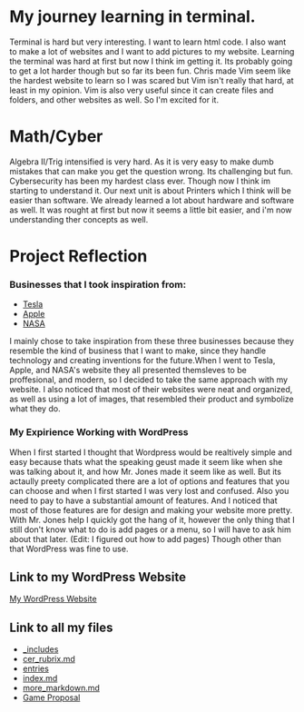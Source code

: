 # My journey learning in terminal.
Terminal is hard but very interesting. I want to learn html code. I also want to make a lot of websites and I want to add pictures to my website. 
Learning the terminal was hard at first but now I think im getting it. Its probably going to get a lot harder though but so far its been fun. Chris made Vim seem like the hardest website to learn so I was scared but Vim isn't really that hard, at least in my opinion. Vim is also very useful since it can create files and folders, and other websites as well. So I'm excited for it.
# Math/Cyber

Algebra II/Trig intensified is very hard. As it is very easy to make dumb mistakes that can make you get the question wrong. Its challenging but fun. Cybersecurity has been my hardest class ever. Though now I think im starting to understand it. Our next unit is about Printers which I think will be easier than software. We already learned a lot about hardware and software as well. It was rought at first but now it seems a little bit easier, and i'm now understanding ther concepts as well.

# Project Reflection

### Businesses that I took inspiration from:
* [Tesla](https://www.tesla.com/)
* [Apple](https://www.apple.com/store?afid=p238%7CseIEs444j-dc_mtid_1870765e38482_pcrid_714995330286_pgrid_13945964887_pntwk_g_pchan__pexid__ptid_kwd-10778630_&cid=aos-us-kwgo-brand-apple--slid---product-)
* [NASA](https://www.nasa.gov/)

I mainly chose to take inspiration from these three businesses because they resemble the kind of business that I want to make, since they handle technology and creating inventions for the future.When I went to  Tesla, Apple, and NASA's website they all presented themsleves to be proffesional, and modern, so I decided to take the same approach with my website. I also noticed that most of their websites were  neat and organized, as well as using a lot of images, that resembled their product and symbolize what they do.

### My Expirience Working with WordPress

When I first started I thought that Wordpress would be realtively simple and easy because thats what the speaking geust made it seem like when she was talking about it, and how Mr. Jones made it seem like as well. But its actaully preety complicated there are a lot of options and features that you can choose and when I first started I was very lost and confused. Also you need to pay to have a substantial amount of features. And I noticed that most of those features are for design and making your website more pretty. With Mr. Jones help I quickly got the hang of it, however the only thing that I still don't know what to do is add pages or a menu, so I will have to ask him about that later. (Edit: I figured out how to add pages) Though other than that WordPress was fine to use.  


## Link to my WordPress Website

[My WordPress Website](https://technexus74.wordpress.com/)

## Link to all my files

* [_includes](_includes)
* [cer_rubrix.md](cer_rubrix.md)
* [entries](entries)
* [index.md](index.md)
* [more_markdown.md](more_markdown.md)
* [Game Proposal](file:///Users/1033053/Desktop/website/Java/Game/proposal.html)

